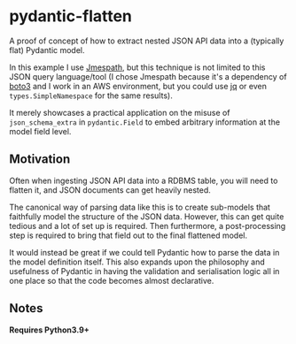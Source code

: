 # pydantic-flatten

A proof of concept of how to extract nested JSON API data into a (typically flat) Pydantic model.

In this example I use [Jmespath](https://jmespath.org/), but this technique is not limited to this JSON query language/tool (I chose Jmespath because it's a dependency of [boto3](https://boto3.amazonaws.com/v1/documentation/api/latest/index.html) and I work in an AWS environment, but you could use [jq](https://jqlang.github.io/jq/) or even `types.SimpleNamespace` for the same results).

It merely showcases a practical application on the misuse of `json_schema_extra` in `pydantic.Field` to embed arbitrary information at the model field level.

## Motivation

Often when ingesting JSON API data into a RDBMS table, you will need to flatten it, and JSON documents can get heavily nested.

The canonical way of parsing data like this is to create sub-models that faithfully model the structure of the JSON data. However, this can get quite tedious and a lot of set up is required. Then furthermore, a post-processing step is required to bring that field out to the final flattened model.

It would instead be great if we could tell Pydantic how to parse the data in the model definition itself. This also expands upon the philosophy and usefulness of Pydantic in having the validation and serialisation logic all in one place so that the code becomes almost declarative.

## Notes

**Requires Python3.9+**

